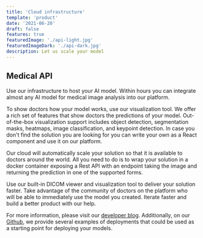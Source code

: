 ```yaml
---
title: 'Cloud infrastructure'
template: 'product'
date: '2021-06-20'
draft: false
features: true
featuredImage: './api-light.jpg'
featuredImageDark: './api-dark.jpg'
description: Let us scale your model
---
```


## Medical API

Use our infrastructure to host your AI model. 
Within hours you can integrate almost any AI model for medical
image analysis into our platform. 

To show doctors how your model works,
use our visualization tool.
We offer a rich set of features that show doctors
the predictions of your model.
Out-of-the-box visualization support includes object detection,
segmentation masks, heatmaps, image classification,
and keypoint detection.
In case you don't find the solution you are looking for
you can write your own as a React component and use it on our platform.

Our cloud will automatically scale your solution
so that it is available to doctors around the world.
All you need to do is to wrap your solution
in a docker container exposing a Rest API with an endpoint
taking the image and returning the prediction in one of the
supported forms.

Use our built-in DICOM viewer and visualization tool
to deliver your solution faster.
Take advantage of the community of doctors
on the platform who will be able to immediately use
the model you created. Iterate faster and build
a better product with our help. 

For more information, please visit our [developer blog](https://zhiva.ai/posts).
Additionally, on our [Github](https://github.com/zhiva-ai), we provide several examples of deployments that could be used as a starting point for deploying your models.